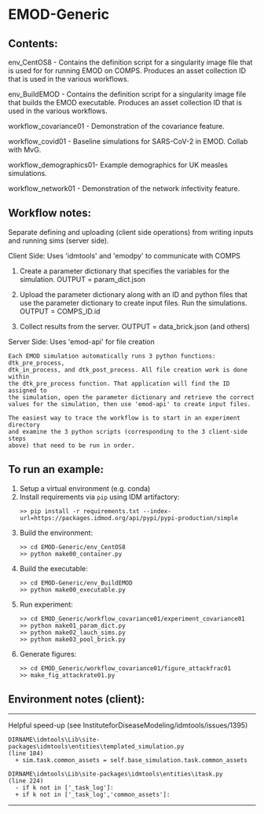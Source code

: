 # EMOD-Generic

## Contents:

  env_CentOS8            - Contains the definition script for a singularity 
                           image file that is used for for running EMOD on COMPS.
                           Produces an asset collection ID that is used in the
                           various workflows.

  env_BuildEMOD          - Contains the definition script for a singularity 
                           image file that builds the EMOD executable.
                           Produces an asset collection ID that is used in the
                           various workflows.

  workflow_covariance01  - Demonstration of the covariance feature.

  workflow_covid01       - Baseline simulations for SARS-CoV-2 in EMOD. Collab
                           with MvG.

  workflow_demographics01- Example demographics for UK measles simulations.

  workflow_network01     - Demonstration of the network infectivity feature.


## Workflow notes:

  Separate defining and uploading (client side operations) from writing
  inputs and running sims (server side).


  Client Side: Uses 'idmtools' and 'emodpy' to communicate with COMPS

  1. Create a parameter dictionary that specifies the variables for the
     simulation.
     OUTPUT = param_dict.json

  2. Upload the parameter dictionary along with an ID and python files that use
     the parameter dictionary to create input files. Run the simulations.
     OUTPUT = COMPS_ID.id

  3. Collect results from the server.
     OUTPUT = data_brick.json (and others)


  Server Side: Uses 'emod-api' for file creation

    Each EMOD simulation automatically runs 3 python functions: dtk_pre_process,
    dtk_in_process, and dtk_post_process. All file creation work is done within
    the dtk_pre_process function. That application will find the ID assigned to
    the simulation, open the parameter dictionary and retrieve the correct
    values for the simulation, then use 'emod-api' to create input files.

    The easiest way to trace the workflow is to start in an experiment directory
    and examine the 3 python scripts (corresponding to the 3 client-side steps
    above) that need to be run in order.


## To run an example:

1. Setup a virtual environment (e.g. conda)
2. Install requirements via `pip` using IDM artifactory:
    ```
    >> pip install -r requirements.txt --index-url=https://packages.idmod.org/api/pypi/pypi-production/simple
    ```
3. Build the environment:
    ```
    >> cd EMOD-Generic/env_CentOS8
    >> python make00_container.py
    ```
4. Build the executable:
    ```
    >> cd EMOD-Generic/env_BuildEMOD
    >> python make00_executable.py
    ```
4. Run experiment:
    ```
    >> cd EMOD_Generic/workflow_covariance01/experiment_covariance01
    >> python make01_param_dict.py
    >> python make02_lauch_sims.py
    >> python make03_pool_brick.py
    ```
5. Generate figures:
    ```
    >> cd EMOD_Generic/workflow_covariance01/figure_attackfrac01
    >> make_fig_attackrate01.py
    ```


## Environment notes (client):

  ********************************
  Helpful speed-up (see InstituteforDiseaseModeling/idmtools/issues/1395)

    DIRNAME\idmtools\Lib\site-packages\idmtools\entities\templated_simulation.py
    (line 184)
      + sim.task.common_assets = self.base_simulation.task.common_assets

    DIRNAME\idmtools\Lib\site-packages\idmtools\entities\itask.py
    (line 224)
      - if k not in ['_task_log']:
      + if k not in ['_task_log','common_assets']:

  ********************************
